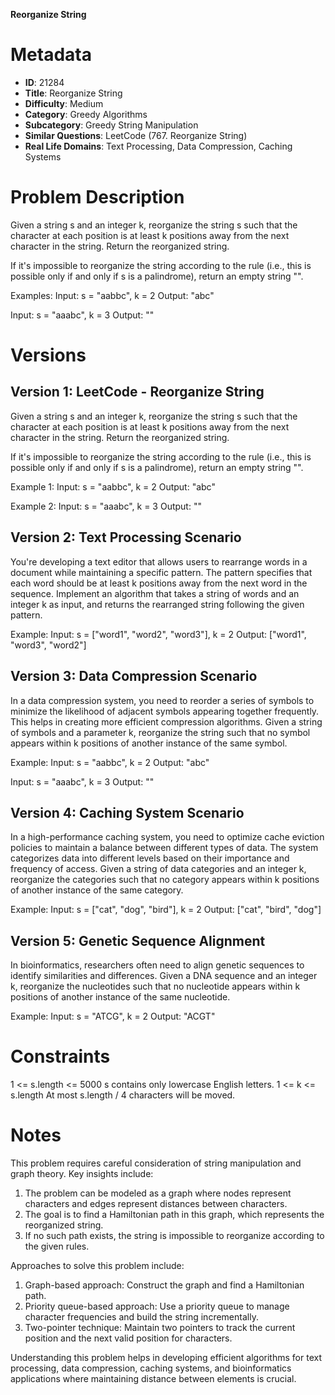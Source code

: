 **Reorganize String**

# Metadata

- **ID**: 21284
- **Title**: Reorganize String
- **Difficulty**: Medium
- **Category**: Greedy Algorithms
- **Subcategory**: Greedy String Manipulation
- **Similar Questions**: LeetCode (767. Reorganize String)
- **Real Life Domains**: Text Processing, Data Compression, Caching Systems

# Problem Description

Given a string s and an integer k, reorganize the string s such that the character at each position is at least k positions away from the next character in the string. Return the reorganized string.

If it's impossible to reorganize the string according to the rule (i.e., this is possible only if and only if s is a palindrome), return an empty string "".

Examples:
Input: s = "aabbc", k = 2
Output: "abc"

Input: s = "aaabc", k = 3
Output: ""

# Versions

## Version 1: LeetCode - Reorganize String

Given a string s and an integer k, reorganize the string s such that the character at each position is at least k positions away from the next character in the string. Return the reorganized string.

If it's impossible to reorganize the string according to the rule (i.e., this is possible only if and only if s is a palindrome), return an empty string "".

Example 1:
Input: s = "aabbc", k = 2
Output: "abc"

Example 2:
Input: s = "aaabc", k = 3
Output: ""

## Version 2: Text Processing Scenario

You're developing a text editor that allows users to rearrange words in a document while maintaining a specific pattern. The pattern specifies that each word should be at least k positions away from the next word in the sequence. Implement an algorithm that takes a string of words and an integer k as input, and returns the rearranged string following the given pattern.

Example:
Input: s = ["word1", "word2", "word3"], k = 2
Output: ["word1", "word3", "word2"]

## Version 3: Data Compression Scenario

In a data compression system, you need to reorder a series of symbols to minimize the likelihood of adjacent symbols appearing together frequently. This helps in creating more efficient compression algorithms. Given a string of symbols and a parameter k, reorganize the string such that no symbol appears within k positions of another instance of the same symbol.

Example:
Input: s = "aabbc", k = 2
Output: "abc"

Input: s = "aaabc", k = 3
Output: ""

## Version 4: Caching System Scenario

In a high-performance caching system, you need to optimize cache eviction policies to maintain a balance between different types of data. The system categorizes data into different levels based on their importance and frequency of access. Given a string of data categories and an integer k, reorganize the categories such that no category appears within k positions of another instance of the same category.

Example:
Input: s = ["cat", "dog", "bird"], k = 2
Output: ["cat", "bird", "dog"]

## Version 5: Genetic Sequence Alignment

In bioinformatics, researchers often need to align genetic sequences to identify similarities and differences. Given a DNA sequence and an integer k, reorganize the nucleotides such that no nucleotide appears within k positions of another instance of the same nucleotide.

Example:
Input: s = "ATCG", k = 2
Output: "ACGT"

# Constraints

1 <= s.length <= 5000
s contains only lowercase English letters.
1 <= k <= s.length
At most s.length / 4 characters will be moved.

# Notes

This problem requires careful consideration of string manipulation and graph theory. Key insights include:

1. The problem can be modeled as a graph where nodes represent characters and edges represent distances between characters.
2. The goal is to find a Hamiltonian path in this graph, which represents the reorganized string.
3. If no such path exists, the string is impossible to reorganize according to the given rules.

Approaches to solve this problem include:

1. Graph-based approach: Construct the graph and find a Hamiltonian path.
2. Priority queue-based approach: Use a priority queue to manage character frequencies and build the string incrementally.
3. Two-pointer technique: Maintain two pointers to track the current position and the next valid position for characters.

Understanding this problem helps in developing efficient algorithms for text processing, data compression, caching systems, and bioinformatics applications where maintaining distance between elements is crucial.

